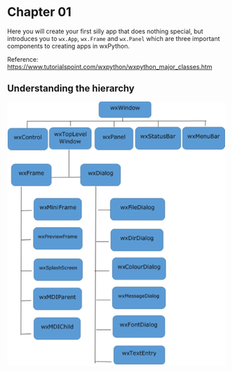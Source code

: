 # Chapter 01

Here you will create your first silly app that does nothing special, but introduces you to `wx.App`, `wx.Frame` and `wx.Panel` which are three important components to creating apps in wxPython.

Reference: https://www.tutorialspoint.com/wxpython/wxpython_major_classes.htm

## Understanding the hierarchy

![alt text](wxwindow_class_hierarchy.jpg "wxPython Hierarchy")